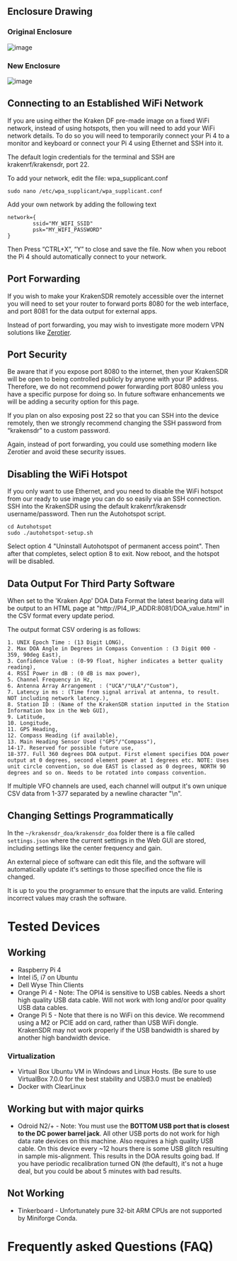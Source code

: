## Enclosure Drawing

### Original Enclosure

![image](https://user-images.githubusercontent.com/78108016/170426967-eb46003d-9138-4961-9c8f-ea6085997632.png)

### New Enclosure

![image](https://github.com/krakenrf/krakensdr_docs/assets/78108016/0910738e-0abe-48ce-bfe2-5c4cdf1ed841)

## Connecting to an Established WiFi Network
If you are using either the Kraken DF pre-made image on a fixed WiFi network, instead of using hotspots, then you will need to add your WiFi network details. To do so you will need to temporarily connect your Pi 4 to a monitor and keyboard or connect your Pi 4 using Ethernet and SSH into it. 

The default login credentials for the terminal and SSH are krakenrf/krakensdr, port 22.

To add your network, edit the file: wpa_supplicant.conf

`sudo nano /etc/wpa_supplicant/wpa_supplicant.conf`

Add your own network by adding the following text

```
network={
        ssid="MY_WIFI_SSID"
        psk="MY_WIFI_PASSWORD"
}
```
Then Press “CTRL+X”, “Y” to close and save the file. Now when you reboot the Pi 4 should automatically connect to your network.

## Port Forwarding
If you wish to make your KrakenSDR remotely accessible over the internet you will need to set your router to forward ports 8080 for the web interface, and port 8081 for the data output for external apps. 

Instead of port forwarding, you may wish to investigate more modern VPN solutions like [Zerotier](https://www.zerotier.com/).

## Port Security
Be aware that if you expose port 8080 to the internet, then your KrakenSDR will be open to being controlled publicly by anyone with your IP address. Therefore, we do not recommend power forwarding port 8080 unless you have a specific purpose for doing so. In future software enhancements we will be adding a security option for this page.

If you plan on also exposing post 22 so that you can SSH into the device remotely, then we strongly recommend changing the SSH password from “krakensdr” to a custom password.

Again, instead of port forwarding, you could use something modern like Zerotier and avoid these security issues.

## Disabling the WiFi Hotspot

If you only want to use Ethernet, and you need to disable the WiFi hotspot from our ready to use image you can do so easily via an SSH connection. SSH into the KrakenSDR using the default krakenrf/krakensdr username/password. Then run the Autohotspot script.

```
cd Autohotspot
sudo ./autohotspot-setup.sh
```

Select option 4 "Uninstall Autohotspot of permanent access point". Then after that completes, select option 8 to exit. Now reboot, and the hotspot will be disabled.

## Data Output For Third Party Software

When set to the 'Kraken App' DOA Data Format the latest bearing data will be output to an HTML page at "http://PI4_IP_ADDR:8081/DOA_value.html" in the CSV format every update period.

The output format CSV ordering is as follows:
```
1. UNIX Epoch Time : (13 Digit LONG),
2. Max DOA Angle in Degrees in Compass Convention : (3 Digit 000 - 359, 90deg East),
3. Confidence Value : (0-99 float, higher indicates a better quality reading),
4. RSSI Power in dB : (0 dB is max power),
5. Channel Frequency in Hz,
6. Antenna Array Arrangement : ("UCA"/"ULA"/"Custom"),
7. Latency in ms : (Time from signal arrival at antenna, to result. NOT including network latency.),
8. Station ID : (Name of the KrakenSDR station inputted in the Station Information box in the Web GUI),
9. Latitude,
10. Longitude,
11. GPS Heading,
12. Compass Heading (if available),
13. Main Heading Sensor Used ("GPS"/"Compass"),
14-17. Reserved for possible future use,
18-377. Full 360 degrees DOA output. First element specifies DOA power output at 0 degrees, second element power at 1 degrees etc. NOTE: Uses unit circle convention, so due EAST is classed as 0 degrees, NORTH 90 degrees and so on. Needs to be rotated into compass convention.
```
If multiple VFO channels are used, each channel will output it's own unique CSV data from 1-377 separated by a newline character "\n".

## Changing Settings Programmatically
In the `~/krakensdr_doa/krakensdr_doa` folder there is a file called `settings.json` where the current settings in the Web GUI are stored, including settings like the center frequency and gain.

An external piece of software can edit this file, and the software will automatically update it's settings to those specified once the file is changed.

It is up to you the programmer to ensure that the inputs are valid. Entering incorrect values may crash the software.

# Tested Devices

## Working
* Raspberry Pi 4
* Intel i5, i7 on Ubuntu
* Dell Wyse Thin Clients
* Orange Pi 4 - Note: The OPI4 is sensitive to USB cables. Needs a short high quality USB data cable. Will not work with long and/or poor quality USB data cables.
* Orange Pi 5 - Note that there is no WiFi on this device. We recommend using a M2 or PCIE add on card, rather than USB WiFi dongle. KrakenSDR may not work properly if the USB bandwidth is shared by another high bandwidth device.

### Virtualization

* Virtual Box Ubuntu VM in Windows and Linux Hosts. (Be sure to use VirtualBox 7.0.0 for the best stability and USB3.0 must be enabled)
* Docker with ClearLinux

## Working but with major quirks
* Odroid N2/+ - Note: You must use the **BOTTOM USB port that is closest to the DC power barrel jack**. All other USB ports do not work for high data rate devices on this machine. Also requires a high quality USB cable. On this device every ~12 hours there is some USB glitch resulting in sample mis-alignment. This results in the DOA results going bad. If you have periodic recalibration turned ON (the default), it's not a huge deal, but you could be about 5 minutes with bad results.

## Not Working
* Tinkerboard - Unfortunately pure 32-bit ARM CPUs are not supported by Miniforge Conda.

# Frequently asked Questions (FAQ)